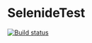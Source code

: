 # SelenideTest
[![Build status](https://ci.appveyor.com/api/projects/status/8nhhcg7ci00a49mj?svg=true)](https://ci.appveyor.com/project/TatyanaSmyslova33542/selenidetest)
